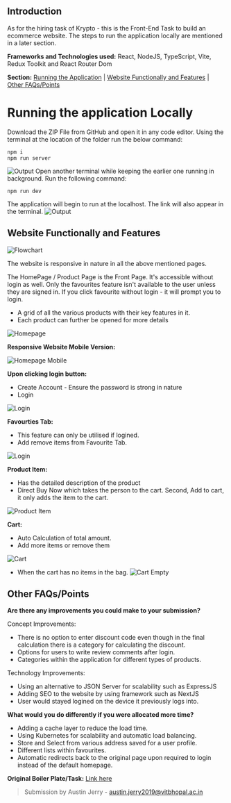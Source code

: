 ##  Introduction

As for the hiring task of Krypto - this is the Front-End Task to build an ecommerce website. The steps to run the application locally are mentioned in a later section.

**Frameworks  and Technologies  used:** React, NodeJS, TypeScript, Vite, Redux Toolkit and React Router Dom

**Section:**
[Running the Application]() | [Website Functionally and Features]() |
[Other FAQs/Points]()

 # Running the application Locally
 
Download the ZIP File from GitHub and open it in any code editor. Using the terminal at the location of the folder run the below command:

    npm i
    npm run server

![Output](https://imgur.com/DZBUBOu.png)
Open another terminal while keeping the earlier one running in background. Run the following command:

    npm run dev

The application will begin to run at the localhost. The link will also appear in the terminal.
![Output](https://imgur.com/w5fwloY.png)

## Website Functionally and Features

![Flowchart](https://imgur.com/abhe5jL.png)

The website is responsive in nature in all the above mentioned pages.

The HomePage / Product Page is the Front Page. It's accessible without login as well. Only the favourites feature isn't available to the user unless they are signed in. If you click favourite without login - it will prompt you to login.
- A grid of all the various products with their key features in it.
- Each product can further be opened for more details

![Homepage](https://i.imgur.com/qLqY4ea.png)

**Responsive Website Mobile Version:**

![Homepage Mobile](https://imgur.com/LerPfZa.png)

**Upon clicking login button:**
- Create Account - Ensure the password is strong in nature
- Login

![Login](https://i.imgur.com/5RHyOzQ.png)

**Favourties Tab:**
- This feature can only be utilised if logined.
- Add remove items from Favourite Tab.

![Login](https://imgur.com/ZsP19lP.png)

**Product Item:**
- Has the detailed description of the product
- Direct Buy Now which takes the person to the cart. Second, Add to cart, it only adds the item to the cart.

![Product Item](https://i.imgur.com/sClvXvX.png)

**Cart:**
- Auto Calculation of total amount.
- Add more items or remove them

![Cart](https://i.imgur.com/hfufkNe.png)
- When the cart has no items in the bag.
![Cart Empty](https://i.imgur.com/zMzYKPR.png)

##  Other FAQs/Points

**Are there any improvements you could make to your submission?**
 
 Concept Improvements:
- There is no option to enter discount code even though in the final calculation there is a category for calculating the discount.
- Options for users to write review comments after login.
- Categories within the application for different types of products.

Technology Improvements:
- Using an alternative to JSON Server for scalability such as ExpressJS
- Adding SEO to the website by using framework such as NextJS
- User would stayed logined on the device it previously logs into.

**What would you do differently if you were allocated more time?**

 - Adding a cache layer to reduce the load time.
 - Using Kubernetes for scalability and automatic load balancing.
  - Store and Select from various address saved for a user profile.
 -  Different lists within favourites.
 - Automatic redirects back to the original page upon required to login instead of the default homepage.

 **Original Boiler Plate/Task:** [Link here](https://github.com/gurukishore111/Ecommerce-boilerplate)

> Submission by Austin Jerry - austin.jerry2019@vitbhopal.ac.in
